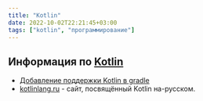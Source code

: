 ```yaml
---
title: "Kotlin"
date: 2022-10-02T22:21:45+03:00
tags: ["kotlin", "программирование"]
---
```


## Информация по [Kotlin](https://kotlinlang.org/)

* [Добавление поддержки Kotlin в gradle](https://kotlinlang.org/docs/reference/using-gradle.html)
* [kotlinlang.ru](https://kotlinlang.ru/) - сайт, посвящённый Kotlin на-русском.
